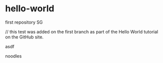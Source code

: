 # hello-world
first repository SG

// this test was added on the first branch as part of the Hello World tutorial on the GitHub site.

asdf

noodles
